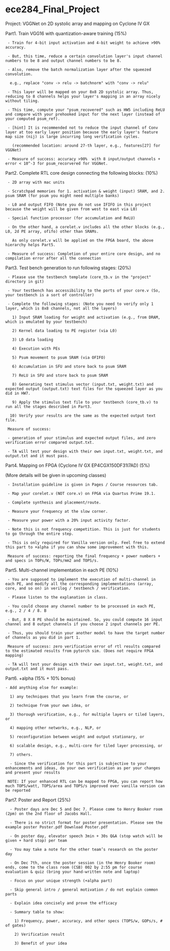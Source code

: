 # ece284_Final_Project
Project: VGGNet on 2D systolic array and mapping on Cyclone IV GX


Part1. Train VGG16 with quantization-aware training (15%)

     - Train for 4-bit input activation and 4-bit weight to achieve >90% accuracy.

     - But, this time, reduce a certain convolution layer's input channel numbers to be 8 and output channel numbers to be 8.

     - Also, remove the batch normalization layer after the squeezed convolution.

      e.g., replace "conv -> relu -> batchnorm" with "conv -> relu"

     - This layer will be mapped on your 8x8 2D systolic array. Thus, reducing to 8 channels helps your layer's mapping in an array nicely without tiling.

     - This time, compute your "psum_recovered" such as HW5 including ReLU and compare with your prehooked input for the next layer (instead of your computed psum_ref).

     - [hint] It is recommended not to reduce the input channel of Conv layer at too early layer position because the early layer's feature map size (nij) is large incurring long verification cycles.

       (recommended location: around 27-th layer, e.g., features[27] for VGGNet)

     - Measure of success: accuracy >90%  with 8 input/output channels + error < 10^-3 for psum_recorvered for VGGNet.

 

Part2. Complete RTL core design connecting the following blocks: (10%)

     - 2D array with mac units 

     - Scratchpad memories for 1. activation & weight (input) SRAM, and 2. psum SRAM (for psum you might need multiple banks)

     - L0 and output FIFO (Note you do not use IFIFO in this project because the weight will be given from west to east via L0)

     - Special function processor (for accumulation and ReLU)

     - On the other hand, a corelet.v includes all the other blocks (e.g., L0, 2d PE array, ofifo) other than SRAMs.

       As only corelet.v will be applied on the FPGA board, the above hierarchy helps Part5.

     - Measure of success: Completion of your entire core design, and no compilation error after all the connection

 

Part3. Test bench generation to run following stages: (20%)

     - Please use the testbench template (core_tb.v in the "project" directory in git)

     - Your testbench has accessibility to the ports of your core.v (So, your testbench is a sort of controller)

     - Complete the following stages: (Note you need to verify only 1 layer, which is 8x8 channels, not all the layers)

       1) Input SRAM loading for weight and activation (e.g., from DRAM, which is emulated by your testbench)

       2) Kernel data loading to PE register (via L0)

       3) L0 data loading

       4) Execution with PEs 

       5) Psum movement to psum SRAM (via OFIFO)

       6) Accumulation in SFU and store back to psum SRAM

       7) ReLU in SFU and store back to psum SRAM

       8) Generating text stimulus vector (input.txt, weight.txt) and expected output (output.txt) text files for the squeezed layer as you did in HW7.

       9) Apply the stimulus text file to your testbench (core_tb.v) to run all the stages described in Part3.

      10) Verify your results are the same as the expected output text file.

     Measure of success:

     - generation of your stimulus and expected output files, and zero verification error compared output.txt.

     - TA will test your design with their own input.txt, weight.txt, and output.txt and it must pass. 

 

Part4. Mapping on FPGA (Cyclone IV GX EP4CGX150DF31I7AD)  (5%)

(More details will be given in upcoming classes)

     - Installation guideline is given in Pages / Course resources tab.

     - Map your corelet.v (NOT core.v) on FPGA via Quartus Prime 19.1.

     - Complete synthesis and placement/route.

     - Measure your frequency at the slow corner.

     - Measure your power with a 20% input activity factor. 

     - Note this is not frequency competition. This is just for students to go through the entire step.

     - This is only required for Vanilla version only. Feel free to extend this part to +alpha if you can show some improvement with this.

     Measure of success: reporting the final frequency + power numbers + and specs in TOPs/W, TOPs/mm2 and TOPS/s.

 

Part5. Multi-channel implementation in each PE (10%)

     - You are supposed to implement the execution of multi-channel in each PE, and modify all the corresponding implementations (array, core, and so on) in verilog / testbench / verification.

     - Please listen to the explanation in class.

     - You could choose any channel number to be processed in each PE, e.g., 2 / 4 / 8. B

     - But, 8 X 8 PE should be maintained. So, you could compute 16 input channel and 8 output channels if you choose 2 input channels per PE.

     - Thus, you should train your another model to have the target number of channels as you did in part 1.

     Measure of success: zero verification error of rtl results compared to the estimated results from pytorch sim. (Does not require FPGA mapping)

     - TA will test your design with their own input.txt, weight.txt, and output.txt and it must pass. 

 

Part6. +alpha (15% + 10% bonus)

    - Add anything else for example:

      1) any techniques that you learn from the course, or

      2) technique from your own idea, or

      3) thorough verification, e.g., for multiple layers or tiled layers, or

      4) mapping other networks, e.g., NLP, or

      5) reconfiguration between weight and output stationary, or

      6) scalable design, e.g., multi-core for tiled layer processing, or

      7) others.

      - Since the verification for this part is subjective to your enhancements and ideas, do your own verification as per your changes and present your results   

     NOTE: If your enhanced RTL can be mapped to FPGA, you can report how much TOPS/watt, TOPS/area and TOPS/s improved over vanilla version can be reported 

 

Part7. Poster and Report (25%)

      - Poster days are Dec 5 and Dec 7. Please come to Henry Booker room (2pm) on the 2nd floor of Jacobs Hall.

      - There is no strict format for poster presentation. Please see the example poster Poster.pdf Download Poster.pdf 

      - On poster day, elevator speech 3min + 30s Q&A (stop watch will be given + hard stop) per team

      - You may take a note for the other team’s research on the poster day

      - On Dec 7th, once the poster session (in the Henry Booker room) ends, come to the class room (CSB) 002 by 2:55 pm for course evaluation & quiz (bring your hand-written note and laptop) 

      - Focus on your unique strength (+alpha part)

      - Skip general intro / general motivation / do not explain common parts

      - Explain idea concisely and prove the efficacy

      - Summary table to show:

        1) Frequency, power, accuracy, and other specs (TOPS/w, GOPs/s, # of gates)

        2) Verification result 

        3) Benefit of your idea